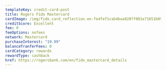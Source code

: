 ```yaml
---
templateKey: credit-card-post
title: Rogers Fido Mastercard
cardImage: /img/fido_card_reflection.en-fe4fef1cab4baa9207f081e71651b098fb57b9681b813e68aea5aef3012c6463.png
creditScore: Excellent
fee: 0
feeOptions: nofees
network: Mastercard
purchaseInterest: "19.99"
balanceTranferFees: 0
cardCategory: rewards
rewardType: cashback
href: https://rogersbank.com/en/fido_mastercard_details
---
```

